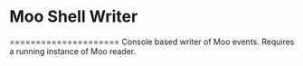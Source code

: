 # Moo Shell Writer
=====================
Console based writer of Moo events. Requires a running instance of Moo reader. 